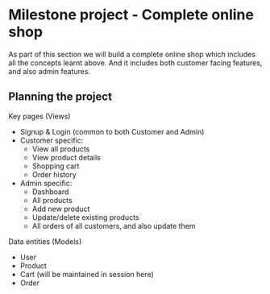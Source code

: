 # Milestone project - Complete online shop

As part of this section we will build a complete online shop which includes all the concepts learnt above. And it includes both customer facing features, and also admin features.

## Planning the project

Key pages (Views)
  - Signup & Login (common to both Customer and Admin)
  - Customer specific:
    - View all products
    - View product details
    - Shopping cart
    - Order history
  - Admin specific:
    - Dashboard
    - All products
    - Add new product
    - Update/delete existing products
    - All orders of all customers, and also update them

Data entities (Models)
  - User
  - Product
  - Cart (will be maintained in session here)
  - Order
